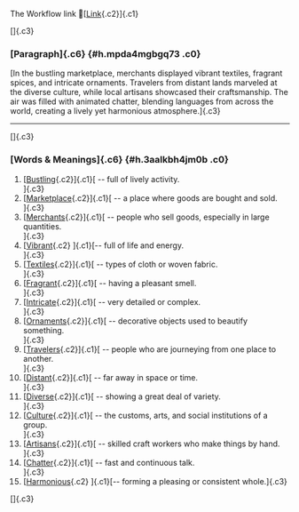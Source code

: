 The Workflow link
👏[[Link](https://www.google.com/url?q=http://www.google.com&sa=D&source=editors&ust=1757186767718135&usg=AOvVaw3KNaj2K9lq6uLzRbXZ3rng){.c2}]{.c1}

[]{.c3}

### [Paragraph]{.c6} {#h.mpda4mgbgq73 .c0}

[In the bustling marketplace, merchants displayed vibrant textiles,
fragrant spices, and intricate ornaments. Travelers from distant lands
marveled at the diverse culture, while local artisans showcased their
craftsmanship. The air was filled with animated chatter, blending
languages from across the world, creating a lively yet harmonious
atmosphere.]{.c3}

------------------------------------------------------------------------

[]{.c3}

### [Words & Meanings]{.c6} {#h.3aalkbh4jm0b .c0}

1.  [[Bustling](https://www.google.com/url?q=http://www.google.com&sa=D&source=editors&ust=1757186767719765&usg=AOvVaw0Et02ymVNKFxt84-UoNKkZ){.c2}]{.c1}[ --
    full of lively activity.\
    ]{.c3}
2.  [[Marketplace](https://www.google.com/url?q=http://www.google.com&sa=D&source=editors&ust=1757186767720111&usg=AOvVaw2-9L6ytBhjeALzcabOKHaO){.c2}]{.c1}[ --
    a place where goods are bought and sold.\
    ]{.c3}
3.  [[Merchants](https://www.google.com/url?q=http://www.google.com&sa=D&source=editors&ust=1757186767720447&usg=AOvVaw1NXXxIU6lMirNEhNN6cMmg){.c2}]{.c1}[ --
    people who sell goods, especially in large quantities.\
    ]{.c3}
4.  [[Vibrant](https://www.google.com/url?q=http://www.google.com&sa=D&source=editors&ust=1757186767720809&usg=AOvVaw3LgXhmFa6f-YfVhlJtyMTZ){.c2}
    ]{.c1}[-- full of life and energy.\
    ]{.c3}
5.  [[Textiles](https://www.google.com/url?q=http://www.google.com&sa=D&source=editors&ust=1757186767721120&usg=AOvVaw0NhUo34mWVIchAWYSvGSa1){.c2}]{.c1}[ --
    types of cloth or woven fabric.\
    ]{.c3}
6.  [[Fragrant](https://www.google.com/url?q=http://www.google.com&sa=D&source=editors&ust=1757186767721400&usg=AOvVaw3-EbyvYfJK3TMV1gOWc9YA){.c2}]{.c1}[ --
    having a pleasant smell.\
    ]{.c3}
7.  [[Intricate](https://www.google.com/url?q=http://www.google.com&sa=D&source=editors&ust=1757186767721687&usg=AOvVaw2OM7Mkx6_9PHOGiZo4bIvw){.c2}]{.c1}[ --
    very detailed or complex.\
    ]{.c3}
8.  [[Ornaments](https://www.google.com/url?q=http://www.google.com&sa=D&source=editors&ust=1757186767721984&usg=AOvVaw2WqMkMG6_f9aKVm5YdmWM5){.c2}]{.c1}[ --
    decorative objects used to beautify something.\
    ]{.c3}
9.  [[Travelers](https://www.google.com/url?q=http://www.google.com&sa=D&source=editors&ust=1757186767722340&usg=AOvVaw02JbxpW1ghe-y0QzE15pLH){.c2}]{.c1}[ --
    people who are journeying from one place to another.\
    ]{.c3}
10. [[Distant](https://www.google.com/url?q=http://www.google.com&sa=D&source=editors&ust=1757186767722723&usg=AOvVaw3ILUm3wp0LT_Xii9ciXTY1){.c2}]{.c1}[ --
    far away in space or time.\
    ]{.c3}
11. [[Diverse](https://www.google.com/url?q=http://www.google.com&sa=D&source=editors&ust=1757186767723030&usg=AOvVaw0VFUZ3SKLiVpYyoA5BDZNs){.c2}]{.c1}[ --
    showing a great deal of variety.\
    ]{.c3}
12. [[Culture](https://www.google.com/url?q=http://www.google.com&sa=D&source=editors&ust=1757186767723328&usg=AOvVaw3HEIScGpFbHsd_orNeRM-R){.c2}]{.c1}[ --
    the customs, arts, and social institutions of a group.\
    ]{.c3}
13. [[Artisans](https://www.google.com/url?q=http://www.google.com&sa=D&source=editors&ust=1757186767723649&usg=AOvVaw3SdRELf5_VYMVYUPNyK-Yc){.c2}]{.c1}[ --
    skilled craft workers who make things by hand.\
    ]{.c3}
14. [[Chatter](https://www.google.com/url?q=http://www.google.com&sa=D&source=editors&ust=1757186767723909&usg=AOvVaw1F3mArLdpCvLliIG1_B65F){.c2}]{.c1}[ --
    fast and continuous talk.\
    ]{.c3}
15. [[Harmonious](https://www.google.com/url?q=http://www.google.com&sa=D&source=editors&ust=1757186767724186&usg=AOvVaw3mO_pgLsxeQlSxdFMm263m){.c2}
    ]{.c1}[-- forming a pleasing or consistent whole.]{.c3}

[]{.c3}
